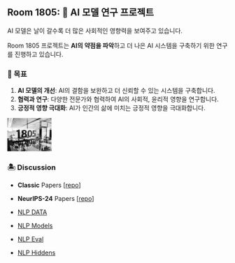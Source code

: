 ## Room 1805: 💫 AI 모델 연구 프로젝트 

AI 모델은 날이 갈수록 더 많은 사회적인 영향력을 보여주고 있습니다. 

Room 1805 프로젝트는 **AI의 약점을 파악**하고 더 나은 AI 시스템을 구축하기 위한 연구를 진행하고 있습니다.

### 🚀 목표
1. **AI 모델의 개선**: AI의 결함을 보완하고 더 신뢰할 수 있는 시스템을 구축합니다.
2. **협력과 연구**: 다양한 전문가와 협력하여 AI의 사회적, 윤리적 영향을 연구합니다.
3. **긍정적 영향 극대화**: AI가 인간의 삶에 미치는 긍정적 영향을 극대화합니다.



<img src="https://github.com/room1805/.github/blob/main/profile/room1802_v2.jpg" width=20%>


### 🏝️ Discussion 

- **Classic** Papers [[repo](https://github.com/room1805/ClassicPapers)]
- **NeurIPS-24** Papers [[repo](https://github.com/room1805/NeurIPS2024)]



- [NLP DATA](https://github.com/room1805/nlp_data)
- [NLP Models](https://github.com/room1805/nlp_data)
- [NLP Eval](https://github.com/room1805/nlp_data)
- [NLP Hiddens](https://github.com/room1805/nlp_data)


<!--

**Here are some ideas to get you started:**

🙋‍♀️ A short introduction - what is your organization all about?
🌈 Contribution guidelines - how can the community get involved?
👩‍💻 Useful resources - where can the community find cyour docs? Is there anything else the community should know?
🍿 Fun facts - what does your team eat for breakfast?
🧙 Remember, you can do mighty things with the power of [Markdown](https://docs.github.com/github/writing-on-github/getting-started-with-writing-and-formatting-on-github/basic-writing-and-formatting-syntax)
-->
